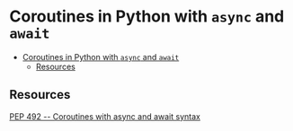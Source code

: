 # Coroutines in Python with `async` and `await`


<!-- toc orderedList:0 -->

- [Coroutines in Python with `async` and `await`](#coroutines-in-python-with-async-and-await)
	- [Resources](#resources)

<!-- tocstop -->

## Resources

[PEP 492 -- Coroutines with async and await syntax](https://www.python.org/dev/peps/pep-0492/#abstract)

